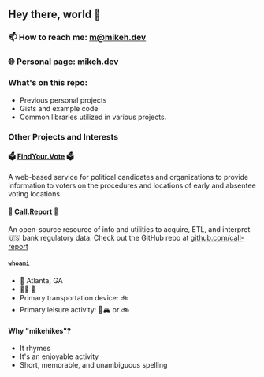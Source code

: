 ## Hey there, world 👋

### 📫 How to reach me: m@mikeh.dev
### 🌐 Personal page: [mikeh.dev](https://mikeh.dev)


### What's on this repo:
   - Previous personal projects
   - Gists and example code
   - Common libraries utilized in various projects.

### Other Projects and Interests

#### 🗳️ [FindYour.Vote](https://findyour.vote) 🗳️

A web-based service for political candidates and organizations to provide information to voters on the procedures and locations of early and absentee voting locations.

#### 🏦 [Call.Report](https://call.report) 🧾

An open-source resource of info and utilities to acquire, ETL, and interpret 🇺🇸 bank regulatory data. Check out the GitHub repo at [github.com/call-report](https://github.com/call-report)

#### `whoami`
- 📍 Atlanta, GA
- 🏳️‍🌈 👬
- Primary transportation device: 🚲
- Primary leisure activity: 🥾🏔 or 🚲 
   
#### Why "mikehikes"?
- It rhymes
- It's an enjoyable activity
- Short, memorable, and unambiguous spelling
